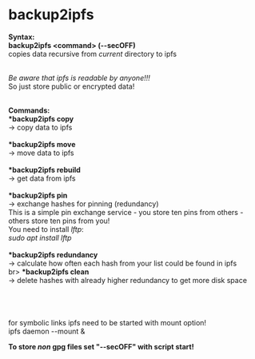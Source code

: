 # backup2ipfs

<b>Syntax:</b><br>
<b>backup2ipfs &lt;command&gt; (--secOFF)</b><br>
copies data recursive from <i>current</i> directory to ipfs<br><br>

*Be aware that ipfs is readable by anyone!!!*<br>
So just store public or encrypted data!<br><br>

<b>Commands:</b><br>
<b>*backup2ipfs copy</b><br>
-&gt; copy data to ipfs<br>
<br>
<b>*backup2ipfs move</b><br>
-&gt; move data to ipfs<br>
<br>
<b>*backup2ipfs rebuild</b><br>
-&gt; get data from ipfs<br>
<br>
<b>*backup2ipfs pin</b><br>
-&gt; exchange hashes for pinning (redundancy)<br>
This is a simple pin exchange service - you store ten pins from others - others store ten pins from you!<br>
You need to install <i>lftp</i>:<br>
<i>sudo apt install lftp</i><br>
<br>
<b>*backup2ipfs redundancy</b><br>
-&gt; calculate how often each hash from your list could be found in ipfs<br>
br>
<b>*backup2ipfs clean</b><br>
-&gt; delete hashes with already higher redundancy to get more disk space<br>
<br>
<br>
<br>
<br>
 for symbolic links ipfs need to be started with mount option!<br>
 ipfs daemon --mount &amp;
 
 <b>To store *non* gpg files set "--secOFF" with script start!</b>
